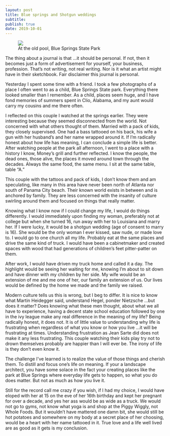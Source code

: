 ```yaml
---
layout: post
title: Blue springs and Shotgun weddings
subtitle: 
publish: true
date: 2019-10-01
---
```

<figure>
<img src="https://jonbcarroll.s3.us-east-2.amazonaws.com/20191001_Bluesprings_DSF9445.jpg">
<figcaption> At the old pool, Blue Springs State Park</figcaption>
</figure>
The thing about a journal is that …it should be personal. If not, then it becomes just a form of advertisement for yourself, your business, profession. That’s not writing, not real writing. Nor is it what an artist might have in their sketchbook.
Fair disclaimer this journal is personal.

Yesterday I spent some time with a friend. I took a few photographs of a place I often went to as a child, Blue Springs State park. Everything there looked smaller than I remember. As a child, places seem huge, and I have fond memories of summers spent in Clio, Alabama, and my aunt would carry my cousins and me there often. 

I reflected on this couple I watched at the springs earlier. They were interesting because they seemed disconnected from the world. Not concerned with what others thought of them. Married with a pack of kids, they closely supervised.
One had a bass tattooed on his back, his wife a gun with her husband’s and her name wrapped around it. If I’m radically honest about how life has meaning, I can conclude a simple life is better. 
After watching people at the park all afternoon, I went to a place with a history I know, Money’s grill and further reflected. I know the people, the dead ones, those alive, the places it moved around town through the decades. Always the same food, the same menu. I sit at the same table, table “A.” 

This couple with the tattoos and pack of kids, I don’t know them and am speculating, like many in this area have never been north of Atlanta nor south of Panama City beach. Their known world exists in between and is anchored by family. They are less concerned with the insanity of culture swirling around them and focused on things that really matter.

 Knowing what I know now if I could change my life, I would do things differently. I would immediately upon finding my woman, preferably not at college but when she turned 16, run away with her to Louisiana and marry her. If I were lucky, it would be a shotgun wedding (age of consent to marry is 16). She would be the only woman I ever kissed, saw nude, or made love to. I would go to one church all my life. Probably eat at the same places and drive the same kind of truck. I would have been a cabinetmaker and created spaces with wood that had generations of children’s feet pitter-patter on them. 

After work, I would have driven my truck home and called it a day. The highlight would be seeing her waiting for me, knowing I’m about to sit down and have dinner with my children by her side. My wife would be an extension of me and me one of her, our family an extension of us.
Our lives would be defined by the home we made and the family we raised. 

Modern culture tells us this is wrong, but I beg to differ.
It is nice to know what Martin Heidegger said, understand Hegel, ponder Nietzsche …but does it matter? Does knowing what these men thought, about what we all have to experience, having a decent state school education followed by one in the ivy league make any real difference in the meaning of my life? Being radically honest, it does not. It is of little value to understanding why life is frustrating when regardless of what you know or how you live …it will be frustrating at times. 
Understanding frustration as Jean Sarte did does not make it any less frustrating. This couple watching their kids play try not to drown themselves probably are happier than I will ever be. The irony of life is they don’t even know it. 

The challenge I've learned is to realize the value of those things and cherish them. To distill and focus one’s life on meaning. If your a landscape architect, you have some solace in the fact your creating places like the park at Blue Springs where everyday life gets to happen, so what you do does matter. But not as much as how you live it. 

Still for the record call me crazy if you wish, if I had my choice, I would have eloped with her at 15 on the eve of her 16th birthday and kept her pregnant for over a decade, and yes her ass would be as wide as a truck. We would not go to gyms, not know what yoga is and shop at the Piggy Wiggly, not Whole Foods. But it wouldn’t have mattered one damn bit, she would still be hot potatoes and somewhere on my body at a secret place of her choosing, would be a heart with her name tattooed in it.
True love and a life well lived are as good as it gets is my conclusion.


